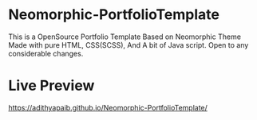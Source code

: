 
# Neomorphic-PortfolioTemplate

This is a OpenSource Portfolio Template Based on Neomorphic Theme Made with pure HTML, CSS(SCSS), And A bit of Java script.
Open to any considerable changes.

# Live Preview

https://adithyapaib.github.io/Neomorphic-PortfolioTemplate/
